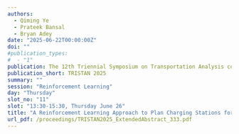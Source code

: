 ```yaml
---
authors:
  - Qiming Ye
  - Prateek Bansal
  - Bryan Adey
date: "2025-06-22T00:00:00Z"
doi: ""
#publication_types:
#  - "1"
publication: The 12th Triennial Symposium on Transportation Analysis conference
publication_short: TRISTAN 2025
summary: ""
session: "Reinforcement Learning"
day: "Thursday"
slot_no: "11"
slot: "13:30-15:30, Thursday June 26"
title: "A Reinforcement Learning Approach to Plan Charging Stations for Shared Electric Vehicles"
url_pdf: /proceedings/TRISTAN2025_ExtendedAbstract_333.pdf
---
```


